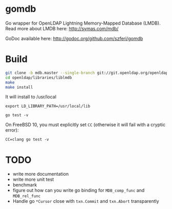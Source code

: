 gomdb
=====

Go wrapper for OpenLDAP Lightning Memory-Mapped Database (LMDB).
Read more about LMDB here: http://symas.com/mdb/

GoDoc available here: http://godoc.org/github.com/szferi/gomdb

Build
=======

```bash
git clone -b mdb.master --single-branch git://git.openldap.org/openldap.git
cd openldap/libraries/liblmdb
make
make install
```

It will install to /usr/local

`export LD_LIBRARY_PATH=/usr/local/lib`

`go test -v`

On FreeBSD 10, you must explicitly set `CC` (otherwise it will fail with a cryptic error):

`CC=clang go test -v`


TODO
======

 * write more documentation
 * write more unit test
 * benchmark
 * figure out how can you write go binding for `MDB_comp_func` and `MDB_rel_func`
 * Handle go `*Cursor` close with `txn.Commit` and `txn.Abort` transparently

